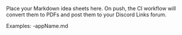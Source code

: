 Place your Markdown idea sheets here. On push, the CI workflow will convert them to PDFs and post them to your Discord Links forum.

Examples:
-appName.md
